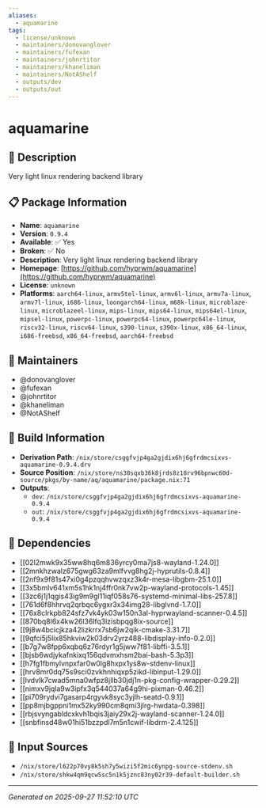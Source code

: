 ```yaml
---
aliases:
  - aquamarine
tags:
  - license/unknown
  - maintainers/donovanglover
  - maintainers/fufexan
  - maintainers/johnrtitor
  - maintainers/khaneliman
  - maintainers/NotAShelf
  - outputs/dev
  - outputs/out
---
```


# aquamarine

## 📝 Description

Very light linux rendering backend library

## 📋 Package Information

- **Name**: `aquamarine`
- **Version**: `0.9.4`
- **Available**: ✅ Yes
- **Broken**: ✅ No
- **Description**: Very light linux rendering backend library
- **Homepage**: [https://github.com/hyprwm/aquamarine](https://github.com/hyprwm/aquamarine)
- **License**: `unknown`
- **Platforms**: `aarch64-linux`, `armv5tel-linux`, `armv6l-linux`, `armv7a-linux`, `armv7l-linux`, `i686-linux`, `loongarch64-linux`, `m68k-linux`, `microblaze-linux`, `microblazeel-linux`, `mips-linux`, `mips64-linux`, `mips64el-linux`, `mipsel-linux`, `powerpc-linux`, `powerpc64-linux`, `powerpc64le-linux`, `riscv32-linux`, `riscv64-linux`, `s390-linux`, `s390x-linux`, `x86_64-linux`, `i686-freebsd`, `x86_64-freebsd`, `aarch64-freebsd`
## 👥 Maintainers

- @donovanglover
- @fufexan
- @johnrtitor
- @khaneliman
- @NotAShelf


## 🔧 Build Information

- **Derivation Path**: `/nix/store/csggfvjp4ga2gjdix6hj6gfrdmcsixvs-aquamarine-0.9.4.drv`
- **Source Position**: `/nix/store/ns30sqxb36k8jrds8z18rv96bpnwc60d-source/pkgs/by-name/aq/aquamarine/package.nix:71`
- **Outputs**:
  - `dev`:  `/nix/store/csggfvjp4ga2gjdix6hj6gfrdmcsixvs-aquamarine-0.9.4`
  - `out`:  `/nix/store/csggfvjp4ga2gjdix6hj6gfrdmcsixvs-aquamarine-0.9.4`

## 🔗 Dependencies

- [[02l2mwk9x35ww8hq6m836yrcy0ma7js8-wayland-1.24.0]]
- [[2mnkhzwalz675gwg63za9mlfvvg8hg2j-hyprutils-0.8.4]]
- [[2nf9x9f81s47xi0g4pzqqhvwzqxz3k4r-mesa-libgbm-25.1.0]]
- [[3x5bmlv641xm5s1hk1nj4ffr0nk7vw2p-wayland-protocols-1.45]]
- [[3zc6j1j1qgis43ig9m9gl11iqf058s76-systemd-minimal-libs-257.8]]
- [[761d6f8hhrvq2qrbqc6ygxr3x34img28-libglvnd-1.7.0]]
- [[76x8clrkpb824sfz7vk4yk03w150n3al-hyprwayland-scanner-0.4.5]]
- [[870bq8l6x4kw26l36lfq3lzisbpqg8ix-source]]
- [[9j8w4bcicjkza42lizkrrx7sb6jw2qik-cmake-3.31.7]]
- [[9qfci5j5lix85hkviw2k03drv2yrz488-libdisplay-info-0.2.0]]
- [[b7g7w8fpp6xqbq6z76rdyr1g5jww7f81-libffi-3.5.1]]
- [[bjsb6wdjykafnkixq156qdvmxhsm2bai-bash-5.3p3]]
- [[h7fg1fbmylvnpxfar0w0lg8hxpx1ys8w-stdenv-linux]]
- [[hrv8mr0dq75s9sci0zvkhnhiqxp5zikd-libinput-1.29.0]]
- [[lvdvlk7cwad5mna0wfpz8jllb30jdj1n-pkg-config-wrapper-0.29.2]]
- [[nimxv9jqla9w3ipfx3q544037a64g9hi-pixman-0.46.2]]
- [[pi709rydvi7gasarp4rgyvk8syc3yjlh-seatd-0.9.1]]
- [[pp8mjbgppni1mx52ky990cm8qmi3jlrg-hwdata-0.398]]
- [[rbjsvyngabldcxkvh1bqis3jaiy29x2j-wayland-scanner-1.24.0]]
- [[snbfinsd48w01hi51bzzpdl7m5n1cwif-libdrm-2.4.125]]

## 📁 Input Sources

- `/nix/store/l622p70vy8k5sh7y5wizi5f2mic6ynpg-source-stdenv.sh`
- `/nix/store/shkw4qm9qcw5sc5n1k5jznc83ny02r39-default-builder.sh`

---
*Generated on 2025-09-27 11:52:10 UTC*
